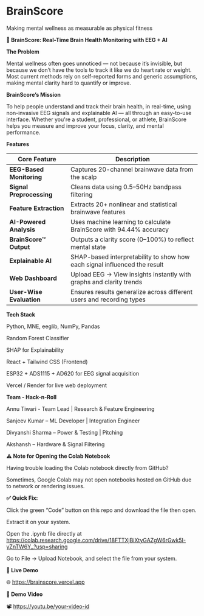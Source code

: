 # BrainScore
Making mental wellness as measurable as physical fitness

**🧠 BrainScore: Real-Time Brain Health Monitoring with EEG + AI**

**The Problem**

Mental wellness often goes unnoticed — not because it’s invisible, but because we don’t have the tools to track it like we do heart rate or weight. Most current methods rely on self-reported forms and generic assumptions, making mental clarity hard to quantify or improve.

**BrainScore’s Mission**

To help people understand and track their brain health, in real-time, using non-invasive EEG signals and explainable AI — all through an easy-to-use interface. Whether you're a student, professional, or athlete, BrainScore helps you measure and improve your focus, clarity, and mental performance.

**Features**

| Core Feature              | Description                                                               |
| --------------------------| --------------------------------------------------------------------------|
|  **EEG-Based Monitoring** | Captures 20-channel brainwave data from the scalp                         |
|  **Signal Preprocessing** | Cleans data using 0.5–50Hz bandpass filtering                             |
|  **Feature Extraction**   | Extracts 20+ nonlinear and statistical brainwave features                 |
|  **AI-Powered Analysis**  | Uses machine learning to calculate BrainScore with 94.44% accuracy        |
|  **BrainScore™ Output**   | Outputs a clarity score (0–100%) to reflect mental state                  |
|  **Explainable AI**       | SHAP-based interpretability to show how each signal influenced the result |
|  **Web Dashboard**        | Upload EEG → View insights instantly with graphs and clarity trends       |
|  **User-Wise Evaluation** | Ensures results generalize across different users and recording types     |




**Tech Stack**

 Python, MNE, eeglib, NumPy, Pandas
 
 Random Forest Classifier
 
 SHAP for Explainability
 
 React + Tailwind CSS (Frontend)
 
 ESP32 + ADS1115 + AD620 for EEG signal acquisition
 
 Vercel / Render for live web deployment



**Team - Hack-n-Roll**

Annu Tiwari - Team Lead | Research & Feature Engineering

Sanjeev Kumar –  ML Developer | Integration Engineer

Divyanshi Sharma – Power & Testing | Pitching 

Akshansh – Hardware & Signal Filtering


**⚠️ Note for Opening the Colab Notebook**

Having trouble loading the Colab notebook directly from GitHub?

Sometimes, Google Colab may not open notebooks hosted on GitHub due to network or rendering issues.

**✅ Quick Fix:**

Click the green “Code” button on this repo and download the file then open.

Extract it on your system.

Open the .ipynb file directly at https://colab.research.google.com/drive/18FTTXjBiXtyGAZgW6rGwk5I-yZnTW6Y_?usp=sharing

Go to File → Upload Notebook, and select the file from your system.




**🔗 Live Demo**

🌐 https://brainscore.vercel.app

**🎥 Demo Video**

📽️ https://youtu.be/your-video-id


